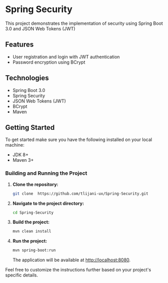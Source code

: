 # Spring Security #

This project demonstrates the implementation of security using Spring Boot 3.0 and JSON Web Tokens (JWT)

## Features

- User registration and login with JWT authentication
- Password encryption using BCrypt

## Technologies

- Spring Boot 3.0
- Spring Security
- JSON Web Tokens (JWT)
- BCrypt
- Maven

## Getting Started

To get started make sure you have the following installed on your local machine:

- JDK 8+
- Maven 3+

### Building and Running the Project

1. **Clone the repository:**
    ```bash
    git clone  https://github.com/tlijani-ux/Spring-Security.git
    ```

2. **Navigate to the project directory:**
    ```bash
    cd Spring-Security
    ```

3. **Build the project:**
    ```bash
    mvn clean install
    ```

4. **Run the project:**
    ```bash
    mvn spring-boot:run
    ```

   The application will be available at [http://localhost:8080](http://localhost:8080).

Feel free to customize the instructions further based on your project's specific details.
